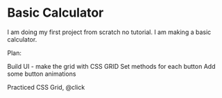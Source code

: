 # Basic Calculator

I am doing my first project from scratch no tutorial. I am making a basic calculator.

Plan:

Build UI - make the grid with CSS GRID
Set methods for each button
Add some button animations

Practiced CSS Grid, @click
